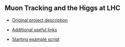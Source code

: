 ## Muon Tracking and the Higgs at LHC ##

* [Original project description](description.md)

* [Additional useful links](links.md)

* [Starting example script](Track_plots_basic.py)
